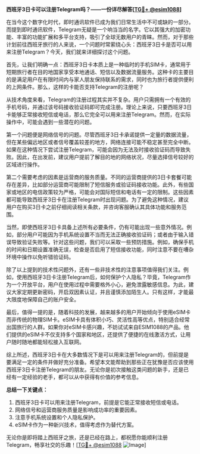 **西班牙3日卡可以注册Telegram吗？——一份详尽解答[[TG💪+ @esim1088](https://t.me/s/esim1088)]**

在当今这个数字化时代，即时通讯软件已成为我们日常生活中不可或缺的一部分。而提到即时通讯软件，Telegram无疑是一个响当当的名字。它以其强大的加密功能、丰富的功能扩展和多平台支持，吸引了全球无数用户的青睐。然而，对于那些计划前往西班牙旅行的人来说，一个问题时常萦绕心头：西班牙3日卡是否可以用来注册Telegram？今天，我们就来详细探讨这个问题。

首先，让我们明确一点：西班牙3日卡本质上是一种临时的手机SIM卡，通常用于短期旅行者在目的地国家享受本地通话、短信以及数据流量服务。这种卡的主要目的是满足用户在有限时间内与家人朋友保持联系的需求，同时也为旅行者提供便利的上网条件。那么，这样的卡能否支持Telegram的注册呢？

从技术角度来看，Telegram的注册过程其实并不复杂。用户只需拥有一个有效的手机号码，并通过该号码接收验证码即可完成注册。理论上来说，只要西班牙3日卡能够正常接收短信或电话，那么它完全可以用来注册Telegram。然而，在实际操作中，可能会遇到一些潜在的问题。

第一个问题便是网络信号的问题。尽管西班牙3日卡承诺提供一定量的数据流量，但在某些偏远地区或者信号覆盖较差的地方，网络连接可能不稳定甚至完全中断。如果在这种情况下尝试注册Telegram，可能会因为无法及时接收验证码而导致失败。因此，在出发前，建议用户提前了解目的地的网络状况，尽量选择信号较好的区域进行操作。

第二个需要考虑的因素是运营商的服务质量。不同的运营商提供的3日卡套餐可能存在差异，比如部分运营商可能限制了短信服务或验证码接收功能。此外，有些国家或地区的电信政策较为严格，可能会对国际短信和电话有一定的限制。这些因素都可能导致西班牙3日卡在注册Telegram时出现问题。为了避免这种情况，建议用户在购买3日卡之前仔细阅读相关条款，并咨询客服确认其具体功能和服务范围。

当然，即使西班牙3日卡具备上述所有必要条件，仍有可能出现一些意外情况。例如，部分用户可能因为手机系统设置不当而无法正确接收验证码；或者由于输入错误导致验证失败等。针对这些问题，我们可以采取一些预防措施。例如，确保手机的时间和日期设置准确无误，检查是否启用了短信接收功能，同时注意不要在嘈杂环境中操作以免听错验证码。

除了以上提到的技术性问题外，还有一些非技术性的注意事项值得我们关注。例如，使用西班牙3日卡注册Telegram后，如何保护个人隐私？毕竟，Telegram作为一个开放平台，用户在使用过程中需要格外小心，避免泄露敏感信息。为此，建议大家定期更新密码，开启双因素认证，并且谨慎添加陌生人。只有这样，才能最大限度地保障自己的账户安全。

最后，值得一提的是，随着科技的发展，越来越多的用户开始倾向于使用eSIM卡而非传统的物理SIM卡。eSIM卡具有体积小巧、灵活性高等优点，特别适合经常出国旅行的人群。如果你对eSIM卡感兴趣，不妨试试来自ESIM1088的产品。他们提供的eSIM卡不仅支持多个国家和地区，还提供了便捷的在线激活方式，让用户随时随地都能轻松接入互联网。

综上所述，西班牙3日卡在大多数情况下是可以用来注册Telegram的，但前提是要满足一定的条件并做好充分准备。希望本文能帮助到那些正在犹豫是否应该使用西班牙3日卡注册Telegram的朋友。无论你是初次接触这类问题的新手，还是已经有一定经验的老手，都可以从中获得有价值的参考信息。

**总结一下关键点：**
1. 西班牙3日卡可以用来注册Telegram，前提是它能正常接收短信或电话。
2. 网络信号和运营商服务质量是影响成功率的重要因素。
3. 注意手机系统设置和个人隐私保护。
4. eSIM卡作为一种新兴技术，值得考虑作为替代方案。

无论你是即将踏上西班牙之旅，还是已经在路上，都祝愿你能顺利注册Telegram，畅享社交的乐趣！[[TG💪+ @esim1088](https://t.me/s/esim1088) ![Image](https://i.postimg.cc/4NQfJmqS/Snipaste-2025-05-13-00-14-12.png)]